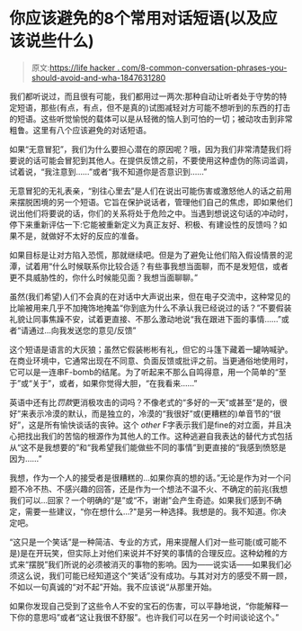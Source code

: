 # 你应该避免的8个常用对话短语(以及应该说些什么)

> 原文:[https://life hacker . com/8-common-conversation-phrases-you-should-avoid-and-wha-1847631280](https://lifehacker.com/8-common-conversation-phrases-you-should-avoid-and-wha-1847631280)

我们都听说过，而且很有可能，我们都用过一两次:那种自动让听者处于守势的特定短语，那些(有点，有点，但不是真的)试图减轻对方可能不想听到的东西的打击的短语。这些听觉愉悦的载体可以是从轻微的恼人到可怕的一切；被动攻击到非常粗鲁。这里有八个应该避免的对话短语。

如果“无意冒犯”，我们为什么要担心潜在的原因呢？哦，因为我们非常清楚我们将要说的话可能会冒犯到其他人。在提供反馈之前，不要使用这种虚伪的陈词滥调，试着说，“我注意到……”或者“我不知道你是否意识到……”

无意冒犯的无礼表亲，“别往心里去”是人们在说出可能伤害或激怒他人的话之前用来摆脱困境的另一个短语。它旨在保护说话者，管理他们自己的焦虑，即如果他们说出他们将要说的话，你们的关系将处于危险之中。当遇到想说这句话的冲动时，停下来重新评估一下:它能被重新定义为真正友好、积极、有建设性的反馈吗？如果不是，就做好不太好的反应的准备。

如果目标是让对方陷入恐慌，那就继续吧。但是为了避免让他们陷入假设情景的泥潭，试着用“什么时候联系你比较合适？有些事我想当面聊，而不是发短信，或者更不具威胁性的，你什么时候能见面？我想当面聊聊。”

虽然(我们希望)人们不会真的在对话中大声说出来，但在电子交流中，这种常见的比喻被用来几乎不加掩饰地掩盖“你到底为什么不承认我已经说过的话？”不要假装礼貌让同事焦躁不安，试着更直接、不那么激动地说“我在跟进下面的事情……”或者“请通过...向我发送您的意见/反馈”

这个短语是语言的大灰狼；虽然它假装彬彬有礼，但它的斗篷下藏着一罐呐喊驴。在商业环境中，它通常出现在不同意、负面反馈或批评之前。当更通俗地使用时，它可以是一连串F-bomb的结尾。为了听起来不那么自鸣得意，用一个简单的“至于”或“关于”，或者，如果你觉得大胆，“在我看来……”

英语中还有比*罚款*更消极攻击的词吗？不像老式的“多好的一天”或甚至“是的，很好”来表示冷漠的默认，而是独立的，冷漠的“我很好”或(更糟糕的)单音节的“很好”，这是所有愉快谈话的丧钟。这个 *other* F字表示我们是fine的对立面，并且决心把找出我们的苦恼的根源作为其他人的工作。这种逃避自我表达的替代方式包括从“这不是我想要的”和“我希望我们能做些不同的事情”到更直接的“我感到愤怒是因为……”

我想，作为一个人的接受者是很糟糕的...如果你真的想的话。”无论是作为对一个问题不冷不热、不感兴趣的回答，还是作为一个想法不温不火、不确定的前兆(我想我们可以...回家？一个明确的“是”或“不，谢谢”会产生奇迹。如果我们感到不确定，需要一些建议，“你在想什么...?"是另一种选择。我想是的。我不知道。你决定吧。

“这只是一个笑话”是一种简洁、专业的方式，用来提醒人们对一些可能(或可能不是)是在开玩笑，但实际上对他们来说并不好笑的事情的合理反应。这种幼稚的方式来“摆脱”我们所说的必须被消灭的事物的影响。因为——说实话——如果我们必须这么说，我们可能已经知道这个“笑话”没有成功。与其对对方的感受不屑一顾，不如以一句真诚的“对不起”开始。我不应该说“从那里开始。

如果你发现自己受到了这些令人不安的宝石的伤害，可以平静地说，“你能解释一下你的意思吗”或者“这让我很不舒服”。也许我们可以在另一个时间谈论这个。”